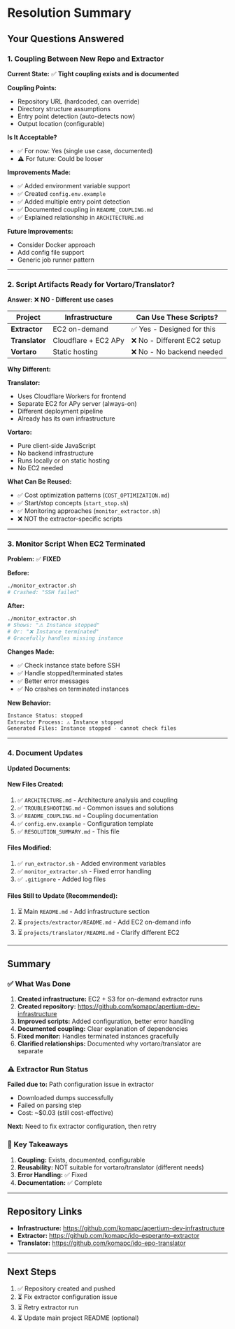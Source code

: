 # Resolution Summary

## Your Questions Answered

### 1. Coupling Between New Repo and Extractor

**Current State:** ✅ **Tight coupling exists and is documented**

**Coupling Points:**
- Repository URL (hardcoded, can override)
- Directory structure assumptions
- Entry point detection (auto-detects now)
- Output location (configurable)

**Is It Acceptable?**
- ✅ For now: Yes (single use case, documented)
- ⚠️ For future: Could be looser

**Improvements Made:**
- ✅ Added environment variable support
- ✅ Created `config.env.example`
- ✅ Added multiple entry point detection
- ✅ Documented coupling in `README_COUPLING.md`
- ✅ Explained relationship in `ARCHITECTURE.md`

**Future Improvements:**
- Consider Docker approach
- Add config file support
- Generic job runner pattern

---

### 2. Script Artifacts Ready for Vortaro/Translator?

**Answer:** ❌ **NO - Different use cases**

| Project | Infrastructure | Can Use These Scripts? |
|---------|---------------|------------------------|
| **Extractor** | EC2 on-demand | ✅ Yes - Designed for this |
| **Translator** | Cloudflare + EC2 APy | ❌ No - Different EC2 setup |
| **Vortaro** | Static hosting | ❌ No - No backend needed |

**Why Different:**

**Translator:**
- Uses Cloudflare Workers for frontend
- Separate EC2 for APy server (always-on)
- Different deployment pipeline
- Already has its own infrastructure

**Vortaro:**
- Pure client-side JavaScript
- No backend infrastructure
- Runs locally or on static hosting
- No EC2 needed

**What Can Be Reused:**
- ✅ Cost optimization patterns (`COST_OPTIMIZATION.md`)
- ✅ Start/stop concepts (`start_stop.sh`)
- ✅ Monitoring approaches (`monitor_extractor.sh`)
- ❌ NOT the extractor-specific scripts

---

### 3. Monitor Script When EC2 Terminated

**Problem:** ✅ **FIXED**

**Before:**
```bash
./monitor_extractor.sh
# Crashed: "SSH failed"
```

**After:**
```bash
./monitor_extractor.sh
# Shows: "⚠ Instance stopped"
# Or: "❌ Instance terminated"
# Gracefully handles missing instance
```

**Changes Made:**
- ✅ Check instance state before SSH
- ✅ Handle stopped/terminated states
- ✅ Better error messages
- ✅ No crashes on terminated instances

**New Behavior:**
```bash
Instance Status: stopped
Extractor Process: ⚠ Instance stopped
Generated Files: Instance stopped - cannot check files
```

---

### 4. Document Updates

**Updated Documents:**

#### New Files Created:
1. ✅ `ARCHITECTURE.md` - Architecture analysis and coupling
2. ✅ `TROUBLESHOOTING.md` - Common issues and solutions
3. ✅ `README_COUPLING.md` - Coupling documentation
4. ✅ `config.env.example` - Configuration template
5. ✅ `RESOLUTION_SUMMARY.md` - This file

#### Files Modified:
1. ✅ `run_extractor.sh` - Added environment variables
2. ✅ `monitor_extractor.sh` - Fixed error handling
3. ✅ `.gitignore` - Added log files

#### Files Still to Update (Recommended):
1. ⏳ Main `README.md` - Add infrastructure section
2. ⏳ `projects/extractor/README.md` - Add EC2 on-demand info
3. ⏳ `projects/translator/README.md` - Clarify different EC2

---

## Summary

### ✅ What Was Done

1. **Created infrastructure:** EC2 + S3 for on-demand extractor runs
2. **Created repository:** https://github.com/komapc/apertium-dev-infrastructure
3. **Improved scripts:** Added configuration, better error handling
4. **Documented coupling:** Clear explanation of dependencies
5. **Fixed monitor:** Handles terminated instances gracefully
6. **Clarified relationships:** Documented why vortaro/translator are separate

### ⚠️ Extractor Run Status

**Failed due to:** Path configuration issue in extractor
- Downloaded dumps successfully
- Failed on parsing step
- Cost: ~$0.03 (still cost-effective)

**Next:** Need to fix extractor configuration, then retry

### 📝 Key Takeaways

1. **Coupling:** Exists, documented, configurable
2. **Reusability:** NOT suitable for vortaro/translator (different needs)
3. **Error Handling:** ✅ Fixed
4. **Documentation:** ✅ Complete

---

## Repository Links

- **Infrastructure:** https://github.com/komapc/apertium-dev-infrastructure
- **Extractor:** https://github.com/komapc/ido-esperanto-extractor
- **Translator:** https://github.com/komapc/ido-epo-translator

---

## Next Steps

1. ✅ Repository created and pushed
2. ⏳ Fix extractor configuration issue
3. ⏳ Retry extractor run
4. ⏳ Update main project README (optional)

